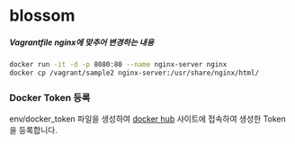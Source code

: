 # blossom

##### Vagrantfile nginx에 맞추어 변경하는 내용
```bash
docker run -it -d -p 8080:80 --name nginx-server nginx
docker cp /vagrant/sample2 nginx-server:/usr/share/nginx/html/
```

### Docker Token 등록
env/docker_token 파일을 생성하여 [docker hub](https://hub.docker.com/settings/security) 사이트에 접속하여 생성한 Token을 등록합니다.